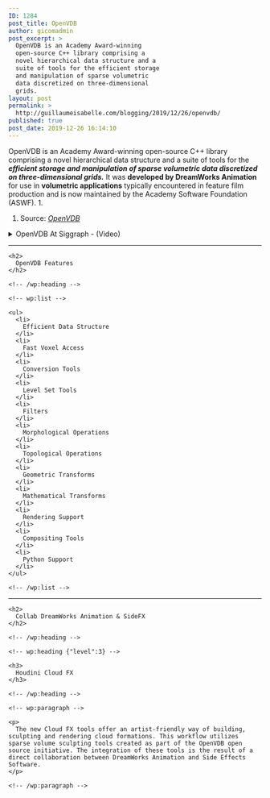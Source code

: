 ```yaml
---
ID: 1284
post_title: OpenVDB
author: gicomadmin
post_excerpt: >
  OpenVDB is an Academy Award-winning
  open-source C++ library comprising a
  novel hierarchical data structure and a
  suite of tools for the efficient storage
  and manipulation of sparse volumetric
  data discretized on three-dimensional
  grids.
layout: post
permalink: >
  http://guillaumeisabelle.com/blogging/2019/12/26/openvdb/
published: true
post_date: 2019-12-26 16:14:10
---
```

<!-- wp:paragraph -->

OpenVDB is an Academy Award-winning open-source C++ library comprising a novel hierarchical data structure and a suite of tools for the ***efficient storage and manipulation of sparse volumetric data discretized on three-dimensional grids.*** It was **developed by DreamWorks Animation** for use in **volumetric applications** typically encountered in feature film production and is now maintained by the Academy Software Foundation (ASWF). 1.

<!-- /wp:paragraph -->

<!-- wp:list {"ordered":true} -->

1.  Source: *[OpenVDB][1]*

<!-- /wp:list -->

<!-- wp:atomic-blocks/ab-accordion -->

<div class="wp-block-atomic-blocks-ab-accordion ab-block-accordion">
  <details><summary class="ab-accordion-title">OpenVDB At Siggraph - (Video)</summary><div class="ab-accordion-text">
    <!-- wp:paragraph -->
    
    <p>
      Content
    </p>
    
    <!-- /wp:paragraph -->
    
    <!-- wp:core-embed/youtube {"url":"https://www.youtube.com/watch?v=iWGXFWmOvfc","type":"video","providerNameSlug":"youtube","className":"wp-embed-aspect-16-9 wp-has-aspect-ratio"} --><figure class="wp-block-embed-youtube wp-block-embed is-type-video is-provider-youtube wp-embed-aspect-16-9 wp-has-aspect-ratio">
    
    <div class="wp-block-embed__wrapper">
      https://www.youtube.com/watch?v=iWGXFWmOvfc
    </div></figure> 
    
    <!-- /wp:core-embed/youtube -->
    
    <!-- wp:paragraph -->
    
    <p>
      Notes
    </p>
    
    <!-- /wp:paragraph -->
    
    <!-- wp:list -->
    
    <ul>
      <li>
        They kept minutes of their meeting : <a href="https://github.com/AcademySoftwareFoundation/openvdb/tree/master/tsc">https://github.com/AcademySoftwareFoundation/openvdb/tree/master/tsc</a>
      </li>
    </ul>
    
    <!-- /wp:list -->
    
    <!-- wp:paragraph -->
    
    <p>
      The comitee
    </p>
    
    <!-- /wp:paragraph -->
    
    <!-- wp:image {"id":1328,"sizeSlug":"large"} --><figure class="wp-block-image size-large">
    
    <img src="http://guillaumeisabelle.com/blogging/wp-content/uploads/sites/10/2019/12/image.png" alt="" class="wp-image-1328" /></figure> <!-- /wp:image -->
    
    <!-- wp:image {"id":1331,"sizeSlug":"large"} --><figure class="wp-block-image size-large">
    
    <img src="http://guillaumeisabelle.com/blogging/wp-content/uploads/sites/10/2019/12/image-1.png" alt="" class="wp-image-1331" /><figcaption>J. Lait (SideFX)</figcaption></figure> <!-- /wp:image -->
    
    <!-- wp:group -->
    
    <div class="wp-block-group" id="openvdb-acronyms">
      <div class="wp-block-group__inner-container">
        <!-- wp:heading -->
        
        <h2>
          OpenVDB - Acronyms
        </h2>
        
        <!-- /wp:heading -->
        
        <!-- wp:image {"id":1334,"sizeSlug":"large"} --><figure class="wp-block-image size-large">
        
        <img src="http://guillaumeisabelle.com/blogging/wp-content/uploads/sites/10/2019/12/image-2.png" alt="" class="wp-image-1334" /></figure> <!-- /wp:image -->
        
        <!-- wp:list -->
        
        <ul>
          <li>
            DCO<ul>
              <li>
                Developer ... Origin, you sign commits
              </li>
            </ul>
          </li>
        </ul>
        
        <!-- /wp:list -->
        
        <!-- wp:list -->
        
        <ul>
          <li>
          </li>
        </ul>
        
        <!-- /wp:list -->
      </div>
    </div>
    
    <!-- /wp:group -->
  </div></details>
</div>

<!-- /wp:atomic-blocks/ab-accordion -->

<!-- wp:separator -->

<hr class="wp-block-separator" />

<!-- /wp:separator -->

<!-- wp:group -->

<div class="wp-block-group" id="openvdb-features">
  <div class="wp-block-group__inner-container">
    <!-- wp:heading -->
    
    <h2>
      OpenVDB Features
    </h2>
    
    <!-- /wp:heading -->
    
    <!-- wp:list -->
    
    <ul>
      <li>
        Efficient Data Structure
      </li>
      <li>
        Fast Voxel Access
      </li>
      <li>
        Conversion Tools
      </li>
      <li>
        Level Set Tools
      </li>
      <li>
        Filters
      </li>
      <li>
        Morphological Operations
      </li>
      <li>
        Topological Operations
      </li>
      <li>
        Geometric Transforms
      </li>
      <li>
        Mathematical Transforms
      </li>
      <li>
        Rendering Support
      </li>
      <li>
        Compositing Tools
      </li>
      <li>
        Python Support
      </li>
    </ul>
    
    <!-- /wp:list -->
  </div>
</div>

<!-- /wp:group -->

<!-- wp:separator -->

<hr class="wp-block-separator" />

<!-- /wp:separator -->

<!-- wp:group -->

<div class="wp-block-group" id="collab-sidefx-openvdb">
  <div class="wp-block-group__inner-container">
    <!-- wp:heading -->
    
    <h2>
      Collab DreamWorks Animation & SideFX
    </h2>
    
    <!-- /wp:heading -->
    
    <!-- wp:heading {"level":3} -->
    
    <h3>
      Houdini Cloud FX
    </h3>
    
    <!-- /wp:heading -->
    
    <!-- wp:paragraph -->
    
    <p>
      The new Cloud FX tools offer an artist-friendly way of building, sculpting and rendering cloud formations. This workflow utilizes sparse volume sculpting tools created as part of the OpenVDB open source initiative. The integration of these tools is the result of a direct collaboration between DreamWorks Animation and Side Effects Software.
    </p>
    
    <!-- /wp:paragraph -->
  </div>
</div>

<!-- /wp:group -->

<!-- wp:block {"ref":1298} /-->

 [1]: https://www.openvdb.org/